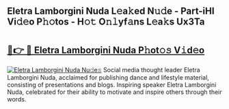 ## Eletra Lamborgini Nuda L𝚎a𝚔ed N𝚞𝚍e - Part-iHI Vi𝚍𝚎o P𝚑𝚘tos - H𝚘𝚝 O𝚗𝚕yf𝚊ns L𝚎a𝚔s Ux3Ta

# <h2><a href="http://kf4wiv.oniu.top/?m=Eletra+Lamborgini+Nuda">🔗👉 🔴 Eletra Lamborgini Nuda P𝚑ot𝚘𝚜 V𝚒d𝚎o</a></h2>

[![Eletra Lamborgini Nuda Nu𝚍e𝚜](https://i.imgur.com/0qMVB7G.gif)](http://kf4wiv.oniu.top/?m=Eletra+Lamborgini+Nuda)
Social media thought leader Eletra Lamborgini Nuda, acclaimed for publishing dance and lifestyle material, consisting of presentations and blogs. Inspiring speaker Eletra Lamborgini Nuda, celebrated for their ability to motivate and inspire others through their words.  
